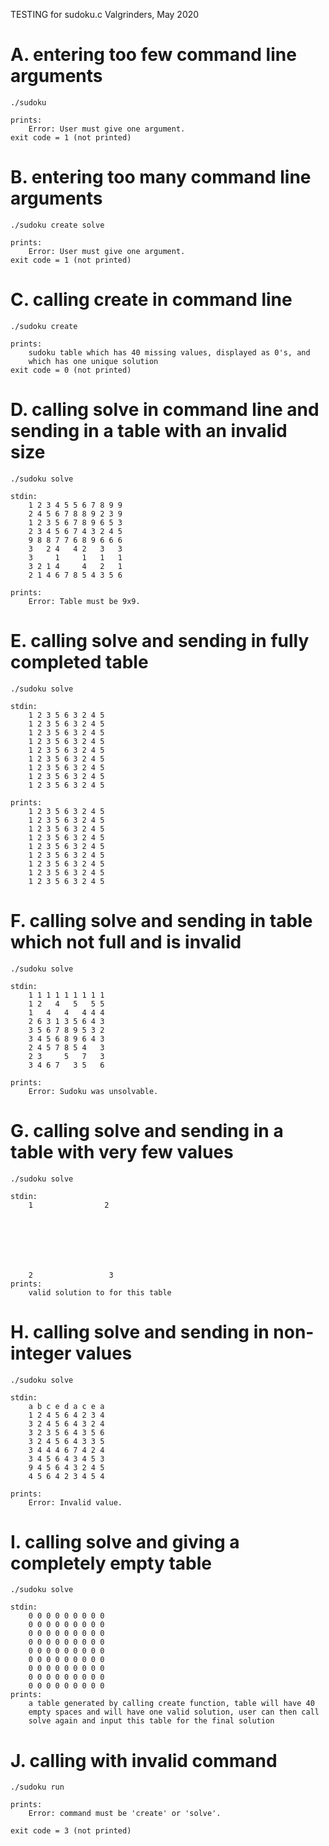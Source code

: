 TESTING for sudoku.c
Valgrinders, May 2020

# A. entering too few command line arguments
```
./sudoku 

prints:
	Error: User must give one argument.
exit code = 1 (not printed)
```

# B. entering too many command line arguments
```
./sudoku create solve 

prints:
	Error: User must give one argument. 
exit code = 1 (not printed)
```

# C. calling create in command line 
```
./sudoku create

prints: 
	sudoku table which has 40 missing values, displayed as 0's, and 
	which has one unique solution
exit code = 0 (not printed) 
```

# D. calling solve in command line and sending in a table with an invalid size
```
./sudoku solve

stdin: 
	1 2 3 4 5 5 6 7 8 9 9
	2 4 5 6 7 8 8 9 2 3 9 
	1 2 3 5 6 7 8 9 6 5 3
	2 3 4 5 6 7 4 3 2 4 5 
	9 8 8 7 7 6 8 9 6 6 6
	3   2 4   4 2   3   3
	3     1     1   1   1
	3 2 1 4     4   2   1 
	2 1 4 6 7 8 5 4 3 5 6 

prints:
	Error: Table must be 9x9. 
```

# E. calling solve and sending in fully completed table
```
./sudoku solve

stdin: 
	1 2 3 5 6 3 2 4 5 
	1 2 3 5 6 3 2 4 5
	1 2 3 5 6 3 2 4 5
	1 2 3 5 6 3 2 4 5
	1 2 3 5 6 3 2 4 5
	1 2 3 5 6 3 2 4 5
	1 2 3 5 6 3 2 4 5
	1 2 3 5 6 3 2 4 5
	1 2 3 5 6 3 2 4 5

prints:
	1 2 3 5 6 3 2 4 5
	1 2 3 5 6 3 2 4 5
	1 2 3 5 6 3 2 4 5
	1 2 3 5 6 3 2 4 5
	1 2 3 5 6 3 2 4 5
	1 2 3 5 6 3 2 4 5
	1 2 3 5 6 3 2 4 5
	1 2 3 5 6 3 2 4 5
	1 2 3 5 6 3 2 4 5
```

# F. calling solve and sending in table which not full and is invalid 
```
./sudoku solve 

stdin:
	1 1 1 1 1 1 1 1 1 
	1 2   4   5   5 5
	1   4   4   4 4 4 
	2 6 3 1 3 5 6 4 3 
	3 5 6 7 8 9 5 3 2 
	3 4 5 6 8 9 6 4 3 
	2 4 5 7 8 5 4   3
	2 3     5   7   3
	3 4 6 7   3 5   6 

prints:
	Error: Sudoku was unsolvable. 
```

# G. calling solve and sending in a table with very few values
```
./sudoku solve

stdin:
	1                2
	
	





	2                 3
prints:
	valid solution to for this table 
```

# H. calling solve and sending in non-integer values 
```
./sudoku solve

stdin:
	a b c e d a c e a 
	1 2 4 5 6 4 2 3 4 
	3 2 4 5 6 4 3 2 4 
	3 2 3 5 6 4 3 5 6 
	3 2 4 5 6 4 3 3 5 
	3 4 4 4 6 7 4 2 4 
	3 4 5 6 4 3 4 5 3 
	9 4 5 6 4 3 2 4 5 
	4 5 6 4 2 3 4 5 4

prints:
	Error: Invalid value. 
```

# I. calling solve and giving a completely empty table
```
./sudoku solve

stdin: 
	0 0 0 0 0 0 0 0 0
	0 0 0 0 0 0 0 0 0
	0 0 0 0 0 0 0 0 0
	0 0 0 0 0 0 0 0 0
	0 0 0 0 0 0 0 0 0
	0 0 0 0 0 0 0 0 0
	0 0 0 0 0 0 0 0 0
	0 0 0 0 0 0 0 0 0
	0 0 0 0 0 0 0 0 0
prints:
	a table generated by calling create function, table will have 40
	empty spaces and will have one valid solution, user can then call
	solve again and input this table for the final solution 
```
# J. calling with invalid command
```
./sudoku run 

prints:
	Error: command must be 'create' or 'solve'. 

exit code = 3 (not printed)
```
